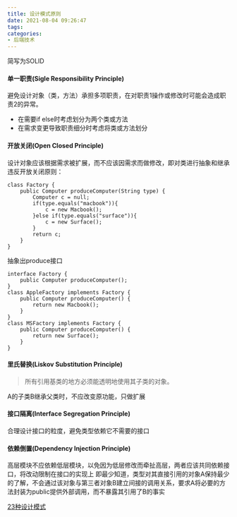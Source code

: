 ```yaml
---
title: 设计模式原则
date: 2021-08-04 09:26:47
tags:
categories: 
- 后端技术
---
```

简写为SOLID
#### 单一职责(Sigle Responsibility Principle)
避免设计对象（类，方法）承担多项职责，在对职责1操作或修改时可能会造成职责2的异常。
+ 在需要if else时考虑划分为两个类或方法
+ 在需求变更导致职责细分时考虑将类或方法划分
  
#### 开放关闭(Open Closed Principle)
设计对象应该根据需求被扩展，而不应该因需求而做修改，即对类进行抽象和继承
违反开放关闭原则：
```
class Factory {
    public Computer produceComputer(String type) {
        Computer c = null;
        if(type.equals("macbook")){
            c = new Macbook();
        }else if(type.equals("surface")){
            c = new Surface();
        }
        return c;
    }   
}
```
抽象出produce接口
```
interface Factory {
    public Computer produceComputer();
}
class AppleFactory implements Factory {
    public Computer produceComputer() {
        return new Macbook();
    }
}
class MSFactory implements Factory {
    public Computer produceComputer() {
        return new Surface();
    }
}
```
#### 里氏替换(Liskov Substitution Principle)
> 所有引用基类的地方必须能透明地使用其子类的对象。

A的子类B继承父类时，不应改变原功能，只做扩展

#### 接口隔离(Interface Segregation Principle)
合理设计接口的粒度，避免类型依赖它不需要的接口

#### 依赖倒置(Dependency Injection Principle)
高层模块不应依赖低层模块，以免因为低层修改而牵扯高层，两者应该共同依赖接口，将改动限制在接口的实现上
即最少知道，类型对其直接引用的对象A保持最少的了解，不会通过该对象与第三者对象B建立间接的调用关系，要求A将必要的方法封装为public提供外部调用，而不暴露其引用了B的事实

[23种设计模式](https://juejin.cn/post/7072175210874535967)